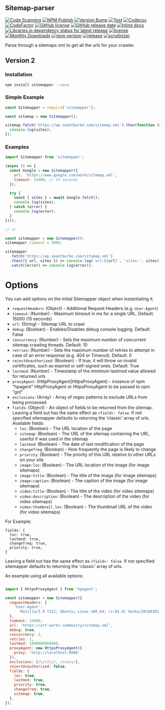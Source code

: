 ## Sitemap-parser

[![Code Scanning](https://github.com/seantomburke/sitemapper/actions/workflows/codeql-analysis.yml/badge.svg)](https://github.com/seantomburke/sitemapper/actions/workflows/codeql-analysis.yml)
[![NPM Publish](https://github.com/seantomburke/sitemapper/actions/workflows/npm-publish.yml/badge.svg)](https://github.com/seantomburke/sitemapper/actions/workflows/npm-publish.yml)
[![Version Bump](https://github.com/seantomburke/sitemapper/actions/workflows/version-bump.yml/badge.svg?branch=master&event=push)](https://github.com/seantomburke/sitemapper/actions/workflows/version-bump.yml)
[![Test](https://github.com/seantomburke/sitemapper/actions/workflows/test.yml/badge.svg?branch=master&event=push)](https://github.com/seantomburke/sitemapper/actions/workflows/test.yml)
[![Codecov](https://img.shields.io/codecov/c/github/seantomburke/sitemapper?token=XhiEgaHFWL)](https://codecov.io/gh/seantomburke/sitemapper)
[![CodeFactor](https://www.codefactor.io/repository/github/seantomburke/sitemapper/badge)](https://www.codefactor.io/repository/github/seantomburke/sitemapper)
[![GitHub license](https://img.shields.io/github/license/seantomburke/sitemapper)](https://github.com/seantomburke/sitemapper/blob/master/LICENSE)
[![GitHub release date](https://img.shields.io/github/release-date/seantomburke/sitemapper.svg)](https://github.com/seantomburke/sitemapper/releases)
[![Inline docs](https://inch-ci.org/github/seantomburke/sitemapper.svg?branch=master&style=shields)](https://inch-ci.org/github/seantomburke/sitemapper)
[![Libraries.io dependency status for latest release](https://img.shields.io/librariesio/release/npm/sitemapper)](https://libraries.io/npm/sitemapper)
[![license](https://img.shields.io/github/license/seantomburke/sitemapper.svg)](https://github.com/seantomburke/sitemapper/blob/main/LICENSE)
[![Monthly Downloads](https://img.shields.io/npm/dm/sitemapper.svg)](https://www.npmjs.com/package/sitemapper)
[![npm version](https://badge.fury.io/js/sitemapper.svg)](https://badge.fury.io/js/sitemapper)
[![release](https://img.shields.io/github/release/seantomburke/sitemapper.svg)](https://github.com/seantomburke/sitemapper/releases/latest)
[![scrutinizer](https://img.shields.io/scrutinizer/quality/g/seantomburke/sitemapper.svg?style=flat-square)](https://scrutinizer-ci.com/g/seantomburke/sitemapper/)

Parse through a sitemaps xml to get all the urls for your crawler.

## Version 2

### Installation

```bash
npm install sitemapper --save
```

### Simple Example

```javascript
const Sitemapper = require('sitemapper');

const sitemap = new Sitemapper();

sitemap.fetch('https://wp.seantburke.com/sitemap.xml').then(function (sites) {
  console.log(sites);
});
```

### Examples

```javascript
import Sitemapper from 'sitemapper';

(async () => {
  const Google = new Sitemapper({
    url: 'https://www.google.com/work/sitemap.xml',
    timeout: 15000, // 15 seconds
  });

  try {
    const { sites } = await Google.fetch();
    console.log(sites);
  } catch (error) {
    console.log(error);
  }
})();

// or

const sitemapper = new Sitemapper();
sitemapper.timeout = 5000;

sitemapper
  .fetch('https://wp.seantburke.com/sitemap.xml')
  .then(({ url, sites }) => console.log(`url:${url}`, 'sites:', sites))
  .catch((error) => console.log(error));
```

# Options

You can add options on the initial Sitemapper object when instantiating it.

- `requestHeaders`: (Object) - Additional Request Headers (e.g. `User-Agent`)
- `timeout`: (Number) - Maximum timeout in ms for a single URL. Default: 15000 (15 seconds)
- `url`: (String) - Sitemap URL to crawl
- `debug`: (Boolean) - Enables/Disables debug console logging. Default: False
- `concurrency`: (Number) - Sets the maximum number of concurrent sitemap crawling threads. Default: 10
- `retries`: (Number) - Sets the maximum number of retries to attempt in case of an error response (e.g. 404 or Timeout). Default: 0
- `rejectUnauthorized`: (Boolean) - If true, it will throw on invalid certificates, such as expired or self-signed ones. Default: True
- `lastmod`: (Number) - Timestamp of the minimum lastmod value allowed for returned urls
- `proxyAgent`: (HttpProxyAgent|HttpsProxyAgent) - instance of npm "hpagent" HttpProxyAgent or HttpsProxyAgent to be passed to npm "got"
- `exclusions`: (Array<RegExp>) - Array of regex patterns to exclude URLs from being processed
- `fields`: (Object) - An object of fields to be returned from the sitemap. Leaving a field out has the same effect as `<field>: false`. If not specified sitemapper defaults to returning the 'classic' array of urls. Available fields:
  - `loc`: (Boolean) - The URL location of the page
  - `sitemap`: (Boolean) - The URL of the sitemap containing the URL, userful if <sitemapindex> was used in the sitemap
  - `lastmod`: (Boolean) - The date of last modification of the page
  - `changefreq`: (Boolean) - How frequently the page is likely to change
  - `priority`: (Boolean) - The priority of this URL relative to other URLs on your site
  - `image:loc`: (Boolean) - The URL location of the image (for image sitemaps)
  - `image:title`: (Boolean) - The title of the image (for image sitemaps)
  - `image:caption`: (Boolean) - The caption of the image (for image sitemaps)
  - `video:title`: (Boolean) - The title of the video (for video sitemaps)
  - `video:description`: (Boolean) - The description of the video (for video sitemaps)
  - `video:thumbnail_loc`: (Boolean) - The thumbnail URL of the video (for video sitemaps)

For Example:

```
fields: {
  loc: true,
  lastmod: true,
  changefreq: true,
  priority: true,
}
```

Leaving a field out has the same effect as `<field>: false`. If not specified sitemapper defaults to returning the 'classic' array of urls.

An example using all available options:

```javascript

import { HttpsProxyAgent } from 'hpagent';

const sitemapper = new Sitemapper({
  requestHeaders: {
    'User-Agent':
      'Mozilla/5.0 (X11; Ubuntu; Linux x86_64; rv:81.0) Gecko/20100101 Firefox/81.0',
  },
  timeout: 15000,
  url: 'https://art-works.community/sitemap.xml',
  debug: true,
  concurrency: 2,
  retries: 1,
  lastmod: 1600000000000,
  proxyAgent: new HttpsProxyAgent({
  	proxy: 'http://localhost:8080'
  }),
  exclusions: [/\/v1\//, /scary/],
  rejectUnauthorized: false,
  fields: {
    loc: true,
    lastmod: true,
    priority: true,
    changefreq: true,
    sitemap: true,
  },
});
```
